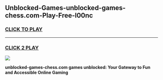 
## Unblocked-Games-unblocked-games-chess.com-Play-Free-l00nc
<h3>
<a href="https://premium76.site?title=unblocked-games-chess.com&ref=18A1">CLICK TO PLAY</a></h3>
<hr>

<h3>
<a href="https://premium76.site?title=unblocked-games-chess.com&ref=18A1">CLICK 2 PLAY</a>
  
</h3>

<a href="https://premium76.site?title=unblocked-games-chess.com&ref=18A1"><img src="https://clearcache.store/games.png"></a>


**unblocked-games-chess.com games unblocked: Your Gateway to Fun and Accessible Online Gaming**
